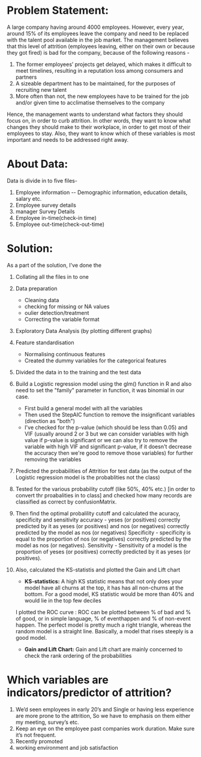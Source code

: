 # Problem Statement:

A large company having around 4000 employees. However, every year, around 15% of its employees leave the company and need to be replaced with the talent pool available in the job market. The management believes that this level of attrition (employees leaving, either on their own or because they got fired) is bad for the company, because of the following reasons -

1. The former employees’ projects get delayed, which makes it difficult to meet timelines, resulting in a reputation loss among consumers and partners
2. A sizeable department has to be maintained, for the purposes of recruiting new talent
3. More often than not, the new employees have to be trained for the job and/or given time to acclimatise themselves to the company

Hence, the management wants to understand what factors they should focus on, in order to curb attrition. In other words, they want to know what changes they should make to their workplace, in order to get most of their employees to stay. Also, they want to know which of these variables is most important and needs to be addressed right away.

# About Data:

Data is divide in to five files-
1. Employee information -- Demographic information, education details, salary etc.
2. Employee survey details
3. manager Survey Details
4. Employee in-time(check-in time)
5. Employee out-time(check-out-time)

# Solution:

As a part of the solution, I've done the
1. Collating all the files in to one

2. Data preparation
	- Cleaning data
	- checking for missing or NA values
	- oulier detection/treatment
	- Correcting the variable format
3. Exploratory Data Analysis (by plotting different graphs)

4. Feature standardisation
	- Normalising continuous features 
	- Created the dummy variables for the categorical features

5. Divided the data in to the training and the test data

6. Build a Logistic regression model using the glm() function in R and also need to set the "family" parameter in function, it was binomial in our case.
	- First build a general model with all the variables
	- Then used the StepAIC function to remove the insignificant variables (direction as "both")
	- I've checked for the p-value (which should be less than 0.05) and VIF (usually around 2 or 3 but we can consider variables with high value if p-value is significant or we can also try to remove the variable with high VIF and significant p-value, if it doesn't decrease the accuracy then we're good to remove those variables) for further removing the variables

7. Predicted the probabilities of Attrition for test data (as the output of the Logistic regression model is the probablities not the class)

8. Tested for the various probability cutoff (like 50%, 40% etc.) [in order to convert thr proabalities in to class] and checked how many records are    classified as correct by confusionMatrix.

9. Then find the optimal probalility cutoff and calculated the acuracy, specificity and sensitivity
   accuracy - yeses (or positives) correctly predicted by it as yeses (or positives) and nos (or negatives) correctly predicted by the model as nos (or 	      negatives)
   Specificity - specificity is equal to the proportion of nos (or negatives) correctly predicted by the model as nos (or negatives).
   Sensitivity - Sensitivity of a model is the proportion of yeses (or positives) correctly predicted by it as yeses (or positives).

10. Also, calculated the KS-statistis and plotted the Gain and Lift chart

    * **KS-statistics:** A high KS statistic means that not only does your model have all churns at the top, it has has all non-churns at the bottom. For a good model, KS statistic would be more than 40% and would lie in the top few deciles

    I plotted the ROC curve : ROC can be plotted between % of bad and % of good, or in simple language, % of eventhappen and % of non-event happen.
    The perfect model is pretty much a right triangle, whereas the random model is a straight line. Basically, a model that rises steeply is a good model.

    * **Gain and Lift Chart:** Gain and Lift chart are mainly concerned to check the rank ordering of the probabilities

# Which variables are indicators/predictor of attrition?

1. We’d seen employees in early 20’s and Single or having less experience are more prone to the attrition, So we have to emphasis on them either my meeting, survey’s etc.
2. Keep an eye on the employee past companies work duration. Make sure it’s not frequent.
3. Recently promoted
4. working environment and job satisfaction 
